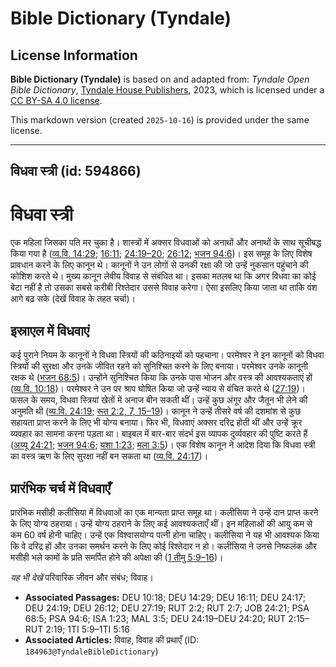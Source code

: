 # Bible Dictionary (Tyndale)

## License Information

**Bible Dictionary (Tyndale)** is based on and adapted from: _Tyndale Open Bible Dictionary_, [Tyndale House Publishers](https://tyndaleopenresources.com/), 2023, which is licensed under a [CC BY-SA 4.0 license](https://creativecommons.org/licenses/by-sa/4.0/legalcode.en).

This markdown version (created `2025-10-16`) is provided under the same license.



--------------------------------

## विधवा स्त्री (id: 594866)

विधवा स्त्री
============

एक महिला जिसका पति मर चुका है। शास्त्रों में अक्सर विधवाओं को अनाथों और अनाथों के साथ सूचीबद्ध किया गया है ([व्य.वि. 14:29](https://ref.ly/Deut14:29); [16:11](https://ref.ly/Deut16:11); [24:19–20](https://ref.ly/Deut24:19-Deut24:20); [26:12](https://ref.ly/Deut26:12); [भजन 94:6](https://ref.ly/Ps94:6))। इस समूह के लिए विशेष प्रावधान करने के लिए कानून थे। कानूनों ने उन लोगों से उनकी रक्षा की जो उन्हें नुकसान पहुंचाने की कोशिश करते थे। मुख्य कानून लेवीय विवाह से संबंधित था। इसका मतलब था कि अगर विधवा का कोई बेटा नहीं है तो उसका सबसे करीबी रिश्तेदार उससे विवाह करेगा। ऐसा इसलिए किया जाता था ताकि वंश आगे बढ़ सके (देखें विवाह के तहत चर्चा)।

इस्राएल में विधवाएं
-------------------

कई पुराने नियम के कानूनों ने विधवा स्त्रियों की कठिनाइयों को पहचाना। परमेश्वर ने इन कानूनों को विधवा स्त्रियों की सुरक्षा और उनके जीवित रहने को सुनिश्चित करने के लिए बनाया। परमेश्वर उनके कानूनी रक्षक थे ([भजन 68:5](https://ref.ly/Ps68:5))। उन्होंने सुनिश्चित किया कि उनके पास भोजन और वस्त्र की आवश्यकताएं हों ([व्य.वि. 10:18](https://ref.ly/Deut10:18))। परमेश्वर ने उन पर श्राप घोषित किया जो उन्हें न्याय से वंचित करते थे ([27:19](https://ref.ly/Deut27:19))। फसल के समय, विधवा स्त्रियां खेतों में अनाज बीन सकती थीं। उन्हें कुछ अंगूर और जैतून भी लेने की अनुमति थी ([व्य.वि. 24:19](https://ref.ly/Deut24:19); [रूत 2:2, 7, 15–19](https://ref.ly/Ruth2:2,Ruth2:7,Ruth2:15-Ruth2:19))। कानून ने उन्हें तीसरे वर्ष की दशमांश से कुछ सहायता प्राप्त करने के लिए भी योग्य बनाया। फिर भी, विधवाएं अक्सर दरिद्र होती थीं और उन्हें क्रूर व्यवहार का सामना करना पड़ता था। बाइबल में बार\-बार संदर्भ इस व्यापक दुर्व्यवहार की पुष्टि करते हैं ([अय्यू 24:21](https://ref.ly/Job24:21); [भजन 94:6](https://ref.ly/Ps94:6); [यशा 1:23](https://ref.ly/Isa1:23); [मला 3:5](https://ref.ly/Mal3:5))। एक विशेष कानून ने आदेश दिया कि विधवा स्त्री का वस्त्र ऋण के लिए सुरक्षा नहीं बन सकता था ([व्य.वि. 24:17](https://ref.ly/Deut24:17))।

प्रारंभिक चर्च में विधवाएँ
--------------------------

प्रारंभिक मसीही कलीसिया में विधवाओं का एक मान्यता प्राप्त समूह था। कलीसिया ने उन्हें दान प्राप्त करने के लिए योग्य ठहराया। उन्हें योग्य ठहराने के लिए कई आवश्यकताएँ थीं। इन महिलाओं की आयु कम से कम 60 वर्ष होनी चाहिए। उन्हें एक विश्वासयोग्य पत्नी होना चाहिए। कलीसिया ने यह भी आवश्यक किया कि वे दरिद्र हों और उनका समर्थन करने के लिए कोई रिश्तेदार न हो। कलीसिया ने उनसे निष्कलंक और मसीही भले कामों के प्रति समर्पित होने की अपेक्षा की ([1 तीमु 5:9–16](https://ref.ly/1Tim5:9-1Tim5:16))।

*यह भी देखें* परिवारिक जीवन और संबंध; विवाह।

* **Associated Passages:** DEU 10:18; DEU 14:29; DEU 16:11; DEU 24:17; DEU 24:19; DEU 26:12; DEU 27:19; RUT 2:2; RUT 2:7; JOB 24:21; PSA 68:5; PSA 94:6; ISA 1:23; MAL 3:5; DEU 24:19–DEU 24:20; RUT 2:15–RUT 2:19; 1TI 5:9–1TI 5:16
* **Associated Articles:** विवाह, विवाह की प्रथाएँ (ID: `184963@TyndaleBibleDictionary`)


